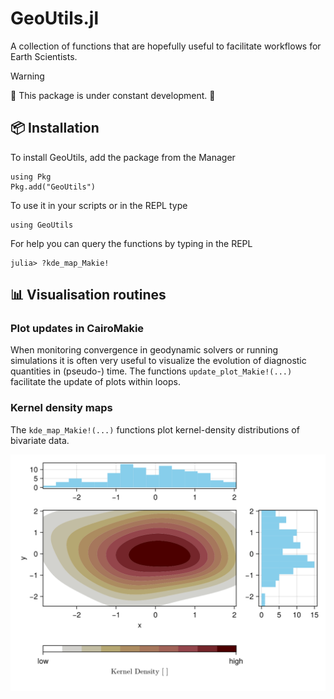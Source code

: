 # GeoUtils.jl

A collection of functions that are hopefully useful to facilitate workflows for Earth Scientists.

> [!WARNING]
> 🚧 This package is under constant development. 🚧

## 📦 Installation
To install GeoUtils, add the package from the Manager
```
using Pkg
Pkg.add("GeoUtils")
```

To use it in your scripts or in the REPL type
```
using GeoUtils
```

For help you can query the functions by typing in the REPL
```
julia> ?kde_map_Makie!
```

## 📊 Visualisation routines
### Plot updates in CairoMakie
When monitoring convergence in geodynamic solvers or running simulations it is often very useful to visualize the evolution of diagnostic quantities in (pseudo-) time. The functions `update_plot_Makie!(...)` facilitate the update of plots within loops.

### Kernel density maps
The `kde_map_Makie!(...)` functions plot kernel-density distributions of bivariate data.

![](https://github.com/lcandiot/GeoUtils.jl/blob/main/docs/public/kde_map_Makie.png)
